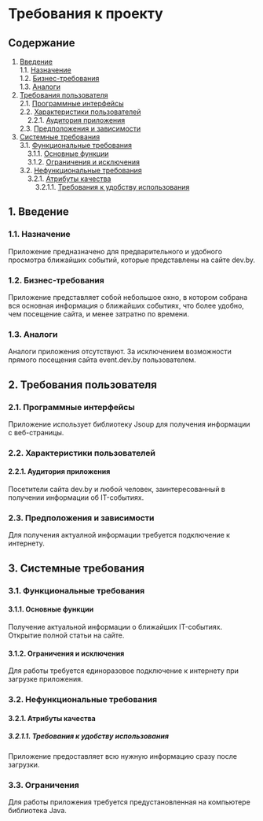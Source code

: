 # Требования к проекту
## Содержание
1. [Введение](#P1)  
1.1. [Назначение](#P1.1)  
1.2. [Бизнес-требования](#P1.2)  
1.3. [Аналоги](#P1.3)  
2. [Требования пользователя](#P2)  
2.1. [Программные интерфейсы](#P2.1)  
2.2. [Характеристики пользователей](#P2.2)  
&nbsp;&nbsp;&nbsp;&nbsp;2.2.1. [Аудитория приложения](#P2.2.1)  
2.3. [Предположения и зависимости](#P2.3)  
3. [Системные требования](#P3)  
3.1. [Функциональные требования](#P3.1)  
&nbsp;&nbsp;&nbsp;&nbsp;3.1.1. [Основные функции](#P3.1.1)  
&nbsp;&nbsp;&nbsp;&nbsp;3.1.2. [Ограничения и исключения](#P3.1.2)  
3.2. [Нефункциональные требования](#P3.2)  
&nbsp;&nbsp;&nbsp;&nbsp;3.2.1. [Атрибуты качества](#P3.2.1)  
&nbsp;&nbsp;&nbsp;&nbsp;&nbsp;&nbsp;&nbsp;&nbsp;3.2.1.1. [Требования к удобству использования](#P3.2.1.1)  
## <a name="P1">1. Введение</a>
### <a name="P1.1">1.1. Назначение </a>
Приложение предназначено для предварительного и удобного просмотра ближайших событий, которые представлены на сайте dev.by.
### <a name="P1.2">1.2. Бизнес-требования</a>
Приложение представляет собой небольшое окно, в котором собрана вся основная информация о ближайших событиях, что более удобно, чем посещение сайта, и менее затратно по времени.
### <a name="P1.3">1.3. Аналоги</a>
Аналоги приложения отсутствуют. За исключением возможности прямого посещения сайта event.dev.by пользователем.
## <a name="P2">2. Требования пользователя</a>
### <a name="P2.1">2.1. Программные интерфейсы</a>
Приложение использует библиотеку Jsoup для получения информации с веб-страницы.
### <a name="P2.2">2.2. Характеристики пользователей</a>
#### <a name="P2.2.1">2.2.1. Аудитория приложения</a>
Посетители сайта dev.by и любой человек, заинтересованный в получении информации об IT-событиях.
### <a name="P2.3">2.3. Предположения и зависимости</a>
Для получения актуалной информации требуется подключение к интернету.
## <a name="P3">3. Системные требования</a>
### <a name="P3.1">3.1. Функциональные требования</a>
#### <a name="P3.1.1">3.1.1. Основные функции</a>
Получение актуальной информации о ближайших IT-событиях. Открытие полной статьи на сайте.
#### <a name="P3.1.2">3.1.2. Ограничения и исключения</a>
Для работы требуется единоразовое подключение к интернету при загрузке приложения.
### <a name="P3.2">3.2. Нефункциональные требования</a>
#### <a name="P3.2.1">3.2.1. Атрибуты качества</a>
##### <a name="P3.2.1.1">3.2.1.1. Требования к удобству использования</a>
Приложение предоставляет всю нужную информацию сразу после загрузки. 
### <a name="P3.3">3.3. Ограничения</a>
Для работы приложения требуется предустановленная на компьютере библиотека Java.
